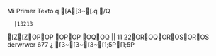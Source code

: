Mi Primer Texto
q
[A[3~[.q
/Q
	
	  |13213
[Z[ZOPOP
OPOP
OQOQ
||
11
22OROQOROSOROS
derwrwer
677
¿
[3~[3~[3~[1;5P[1;5P


